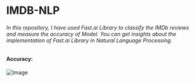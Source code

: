 # **IMDB-NLP**

###### In this repository, I have used Fast.ai Library to classify the IMDb reviews and measure the accuracy of Model. You can get insights about the implementation of Fast.ai Library in Natural Language Processing.

#### Accuracy:
![Image](https://res.cloudinary.com/dge89aqpc/image/upload/v1595510621/IMDb_lmls8p.png)

